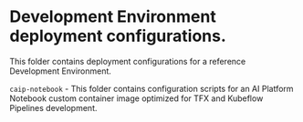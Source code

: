 # Development Environment deployment configurations.

This folder contains deployment configurations for a reference Development Environment.

`caip-notebook` - This folder contains configuration scripts for an AI Platform Notebook custom container image optimized for TFX and Kubeflow Pipelines development.

